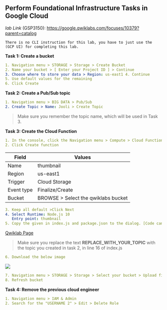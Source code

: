 ## Perform Foundational Infrastructure Tasks in Google Cloud

*lab Link* (GSP3150): https://google.qwiklabs.com/focuses/10379?parent=catalog

```
There is no CLI instruction for this lab, you have to just use the (GCP UI) for completing this lab.
```

**Task 1: Create a bucket**
```yaml
1. Navigation menu > STORAGE > Storage > Create Bucket
2. Name your bucket > [ Enter your Project ID ] > Continue
3. Choose where to store your data > Region: us-east1 4. Continue
5. Use default values for the remaining
6. Click Create
```

**Task 2: Create a Pub/Sub topic**

```yaml
1. Navigation menu > BIG DATA > Pub/Sub
2. Create Topic > Name: Jooli > Create Topic 
```
> Make sure you remember the topic name, which will be used in Task 3.

**Task 3: Create the Cloud Function**
```yaml
1. In the console, click the Navigation menu > Compute > Cloud Functions
2. Click Create function
```
|    Field    |     Values                          |
|  ---------  |    --------                         |
| Name        | thumbnail                           |
| Region      | us-east1                            | 
| Trigger     | Cloud Storage                       |
| Event type  | Finalize/Create                     |
| Bucket      | BROWSE > Select the qwiklabs bucket |
 
 ```yaml
 3. Keep all default >Click Next
 4. Select Runtime: Node.js 10
    Entry point: thumbnail 
5. Copy the given in index.js and package.json to the dialog. [Code can be found at (Qwiklab_Page)]
```
 [Qwiklab Page](https://google.qwiklabs.com/focuses/10379?parent=catalog#:~:text=const%20topicName%20%3D%20%22MyTopic%22%3B-,index.js%3A,-/*%20globals%20exports%2C%20require)
 > Make sure you replace the text **REPLACE_WITH_YOUR_TOPIC** with the topic you created in task 2, in line 16 of index.js

 ```yaml
 6. Download the below image 
 ```
 ![](https://storage.googleapis.com/cloud-training/gsp315/map.jpg)

```yaml
7. Navigation menu > STORAGE > Storage > Select your bucket > Upload files
8. Refresh bucket
```

**Task 4: Remove the previous cloud engineer**

```yaml
1. Navigation menu > IAM & Admin
2. Search for the "USERNAME 2" > Edit > Delete Role
```